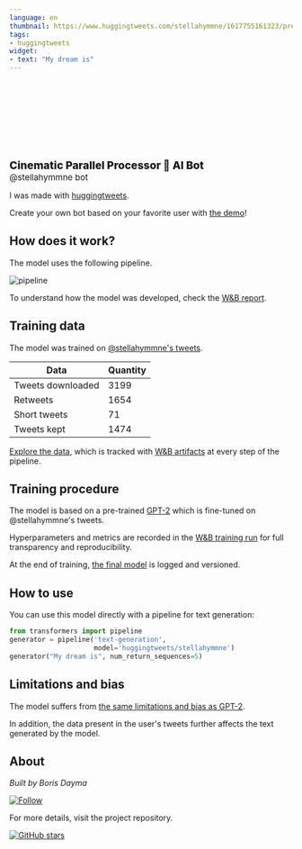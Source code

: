 ```yaml
---
language: en
thumbnail: https://www.huggingtweets.com/stellahymmne/1617755161323/predictions.png
tags:
- huggingtweets
widget:
- text: "My dream is"
---
```


<div>
<div style="width: 132px; height:132px; border-radius: 50%; background-size: cover; background-image: url('https://pbs.twimg.com/profile_images/1299137944746225666/oUheGClc_400x400.jpg')">
</div>
<div style="margin-top: 8px; font-size: 19px; font-weight: 800">Cinematic Parallel Processor 🤖 AI Bot </div>
<div style="font-size: 15px">@stellahymmne bot</div>
</div>

I was made with [huggingtweets](https://github.com/borisdayma/huggingtweets).

Create your own bot based on your favorite user with [the demo](https://colab.research.google.com/github/borisdayma/huggingtweets/blob/master/huggingtweets-demo.ipynb)!

## How does it work?

The model uses the following pipeline.

![pipeline](https://github.com/borisdayma/huggingtweets/blob/master/img/pipeline.png?raw=true)

To understand how the model was developed, check the [W&B report](https://wandb.ai/wandb/huggingtweets/reports/HuggingTweets-Train-a-Model-to-Generate-Tweets--VmlldzoxMTY5MjI).

## Training data

The model was trained on [@stellahymmne's tweets](https://twitter.com/stellahymmne).

| Data | Quantity |
| --- | --- |
| Tweets downloaded | 3199 |
| Retweets | 1654 |
| Short tweets | 71 |
| Tweets kept | 1474 |

[Explore the data](https://wandb.ai/wandb/huggingtweets/runs/2oi7dsyk/artifacts), which is tracked with [W&B artifacts](https://docs.wandb.com/artifacts) at every step of the pipeline.

## Training procedure

The model is based on a pre-trained [GPT-2](https://huggingface.co/gpt2) which is fine-tuned on @stellahymmne's tweets.

Hyperparameters and metrics are recorded in the [W&B training run](https://wandb.ai/wandb/huggingtweets/runs/3q3c5nki) for full transparency and reproducibility.

At the end of training, [the final model](https://wandb.ai/wandb/huggingtweets/runs/3q3c5nki/artifacts) is logged and versioned.

## How to use

You can use this model directly with a pipeline for text generation:

```python
from transformers import pipeline
generator = pipeline('text-generation',
                     model='huggingtweets/stellahymmne')
generator("My dream is", num_return_sequences=5)
```

## Limitations and bias

The model suffers from [the same limitations and bias as GPT-2](https://huggingface.co/gpt2#limitations-and-bias).

In addition, the data present in the user's tweets further affects the text generated by the model.

## About

*Built by Boris Dayma*

[![Follow](https://img.shields.io/twitter/follow/borisdayma?style=social)](https://twitter.com/intent/follow?screen_name=borisdayma)

For more details, visit the project repository.

[![GitHub stars](https://img.shields.io/github/stars/borisdayma/huggingtweets?style=social)](https://github.com/borisdayma/huggingtweets)
